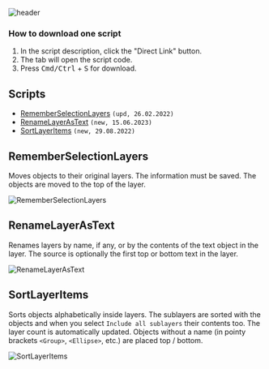 ![header](https://i.ibb.co/mF018gV/emblem.png)

### How to download one script 
1. In the script description, click the "Direct Link" button.
2. The tab will open the script code.
3. Press <kbd>Cmd/Ctrl</kbd> + <kbd>S</kbd> for download.

## Scripts
* [RememberSelectionLayers](https://github.com/motivate-soft/ai-es/blob/master/md/Layer.md#rememberselectionlayers) `(upd, 26.02.2022)`
* [RenameLayerAsText](https://github.com/motivate-soft/ai-es/blob/master/md/Layer.md#renamelayerastext) `(new, 15.06.2023)`
* [SortLayerItems](https://github.com/motivate-soft/ai-es/blob/master/md/Layer.md#sortlayeritems) `(new, 29.08.2022)`

## RememberSelectionLayers

Moves objects to their original layers. The information must be saved. The objects are moved to the top of the layer.

![RememberSelectionLayers](https://i.ibb.co/SJq5rj9/Remember-Selection-Layers.gif)

## RenameLayerAsText

Renames layers by name, if any, or by the contents of the text object in the layer. The source is optionally the first top or bottom text in the layer.

![RenameLayerAsText](https://i.ibb.co/vQ1p7gx/Rename-Layer-As-Text.gif)

## SortLayerItems

Sorts objects alphabetically inside layers. The sublayers are sorted with the objects and when you select `Include all sublayers` their contents too. The layer count is automatically updated. Objects without a name (in pointy brackets `<Group>`, `<Ellipse>`, etc.) are placed top / bottom.

![SortLayerItems](https://i.ibb.co/R9wQS7t/Sort-Layer-Items.gif)
